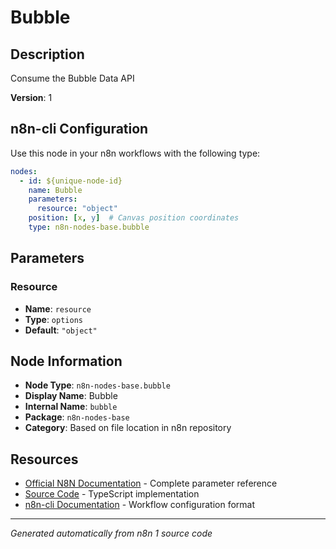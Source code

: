 # Bubble

## Description

Consume the Bubble Data API

**Version**: 1

## n8n-cli Configuration

Use this node in your n8n workflows with the following type:

```yaml
nodes:
  - id: ${unique-node-id}
    name: Bubble
    parameters:
      resource: "object"
    position: [x, y]  # Canvas position coordinates
    type: n8n-nodes-base.bubble
```

## Parameters

### Resource

- **Name**: `resource`
- **Type**: `options`
- **Default**: `"object"`


## Node Information

- **Node Type**: `n8n-nodes-base.bubble`
- **Display Name**: Bubble
- **Internal Name**: `bubble`
- **Package**: `n8n-nodes-base`
- **Category**: Based on file location in n8n repository

## Resources

- [Official N8N Documentation](https://docs.n8n.io/integrations/builtin/app-nodes/n8n-nodes-base.bubble/) - Complete parameter reference
- [Source Code](https://github.com/n8n-io/n8n/blob/master/packages/nodes-base/nodes/Bubble/Bubble.node.ts) - TypeScript implementation
- [n8n-cli Documentation](https://github.com/edenreich/n8n-cli) - Workflow configuration format

---
*Generated automatically from n8n 1 source code*
